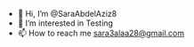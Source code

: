 - 👋 Hi, I’m @SaraAbdelAziz8
- 👀 I’m interested in Testing
- 📫 How to reach me  sara3alaa28@gmail.com

<!---
SaraAbdelAziz8/SaraAbdelAziz8 is a ✨ special ✨ repository because its `README.md` (this file) appears on your GitHub profile.
You can click the Preview link to take a look at your changes.
--->
